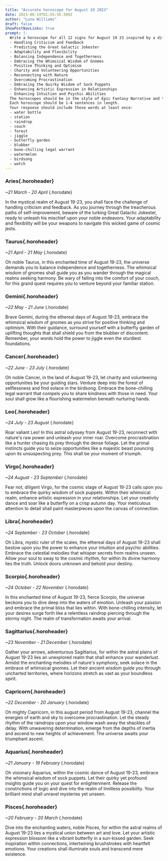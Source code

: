 ```yaml
---
title: "Accurate horoscope for August 19 2023"
date: 2023-08-19T01:55:55.509Z
author: "Luna Williams"
draft: false
ShowPostNavLinks: true
prompt: |-
  Write a horoscope for all 12 signs for August 19 23 inspired by a different focus for each. Ensure you do not include the focus in the response:
  - Handling Criticism and Feedback
  - Predicting the Great Galactic Jokester
  - Adaptability and Flexibility
  - Balancing Independence and Togetherness
  - Embracing the Whimsical Wisdom of Gnomes
  - Positive Thinking and Optimism
  - Charity and Volunteering Opportunities
  - Reconnecting with Nature
  - Overcoming Procrastination
  - Embracing the Quirky Wisdom of Sock Puppets
  - Enhancing Artistic Expression in Relationships
  - Enhancing Intuition and Psychic Abilities
  The horoscopes should be in the style of Epic Fantasy Narrative and the mood of outrage
  Each horoscope should be 1-4 sentences in length.
  Your response should include these words at least once:
  - water bottle
  - station
  - raindrop
  - couch
  - forest
  - jiggle
  - butterfly garden
  - blubber
  - bone-chilling legal warrant
  - watermelon
  - birdsong
  - watch
---
```


### Aries{.horoheader}

*~21 March - 20 April*
{.horodate}

In the mystical realm of August 19-23, you shall face the challenge of handling criticism and feedback. As you journey through the treacherous paths of self-improvement, beware of the lurking Great Galactic Jokester, ready to unleash his mischief upon your noble endeavors. Your adaptability and flexibility will be your weapons to navigate this wicked game of cosmic jests.


### Taurus{.horoheader}

*~21 April - 21 May*
{.horodate}

Oh noble Taurus, in this enchanted time of August 19-23, the universe demands you to balance independence and togetherness. The whimsical wisdom of gnomes shall guide you as you wander through the magical realms seeking harmony. Be wary of falling into the comfort of your couch, for this grand quest requires you to venture beyond your familiar station.


### Gemini{.horoheader}

*~22 May - 21 June*
{.horodate}

Brave Gemini, during the ethereal days of August 19-23, embrace the whimsical wisdom of gnomes as you strive for positive thinking and optimism. With their guidance, surround yourself with a butterfly garden of uplifting thoughts that shall shield you from the blubber of discontent. Remember, your words hold the power to jiggle even the sturdiest foundations.


### Cancer{.horoheader}

*~22 June - 23 July*
{.horodate}

Oh noble Cancer, in the land of August 19-23, let charity and volunteering opportunities be your guiding stars. Venture deep into the forest of selflessness and find solace in the birdsong. Embrace the bone-chilling legal warrant that compels you to share kindness with those in need. Your soul shall grow like a flourishing watermelon beneath nurturing hands.


### Leo{.horoheader}

*~24 July - 23 August*
{.horodate}

Roar valiant Leo! In this astral odyssey from August 19-23, reconnect with nature's raw power and unleash your inner roar. Overcome procrastination like a hunter chasing its prey through the dense foliage. Let the primal instincts guide you to seize opportunities like a majestic beast pouncing upon its unsuspecting prey. This shall be your moment of triumph.


### Virgo{.horoheader}

*~24 August - 23 September*
{.horodate}

Fear not, diligent Virgo, for the cosmic stage of August 19-23 calls upon you to embrace the quirky wisdom of sock puppets. Within their whimsical realm, enhance artistic expression in your relationships. Let your creativity dance and soar like a butterfly on a crisp autumn day. Your meticulous attention to detail shall paint masterpieces upon the canvas of connection.


### Libra{.horoheader}

*~24 September - 23 October*
{.horodate}

Oh Libra, mystic ruler of the scales, the ethereal days of August 19-23 shall bestow upon you the power to enhance your intuition and psychic abilities. Embrace the celestial melodies that whisper secrets from realms unseen. Allow your soul to sway to the cosmic rhythm, for within its divine harmony lies the truth. Unlock doors unknown and behold your destiny.


### Scorpio{.horoheader}

*~24 October - 22 November*
{.horodate}

In this enchanted time of August 19-23, fierce Scorpio, the universe beckons you to dive deep into the waters of emotion. Unleash your passion and embrace the primal bliss that lies within. With bone-chilling intensity, let your desires surge forth like a relentless raindrop piercing through the stormy night. The realm of transformation awaits your arrival.


### Sagittarius{.horoheader}

*~23 November - 21 December*
{.horodate}

Gather your arrows, adventurous Sagittarius, for within the astral plains of August 19-23 lies an unexplored realm that shall enhance your wanderlust. Amidst the enchanting melodies of nature's symphony, seek solace in the embrace of whimsical gnomes. Let their ancient wisdom guide you through uncharted territories, where horizons stretch as vast as your boundless spirit.


### Capricorn{.horoheader}

*~22 December - 20 January*
{.horodate}

Oh mighty Capricorn, in this august period from August 19-23, channel the energies of earth and sky to overcome procrastination. Let the steady rhythm of the raindrops upon your window wash away the shackles of delay. With unwavering determination, emerge from the depths of inertia and ascend to new heights of achievement. The universe awaits your triumphant ascent.


### Aquarius{.horoheader}

*~21 January - 19 February*
{.horodate}

Oh visionary Aquarius, within the cosmic dance of August 19-23, embrace the whimsical wisdom of sock puppets. Let their quirky yet profound insights guide you on your quest for enlightenment. Release the constrictions of logic and dive into the realm of limitless possibility. Your brilliant mind shall unravel mysteries yet unseen.


### Pisces{.horoheader}

*~20 February - 20 March*
{.horodate}

Dive into the enchanting waters, noble Pisces, for within the astral realms of August 19-23 lies a mystical union between art and love. Let your artistic expression blossom like a vibrant butterfly in a sun-kissed garden. Seek inspiration within connections, intertwining brushstrokes with heartfelt emotions. Your creations shall illuminate souls and transcend mere existence.

